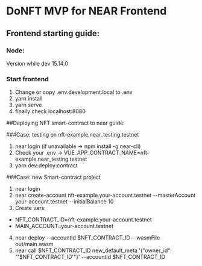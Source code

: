 # DoNFT MVP for NEAR Frontend

## Frontend starting guide:

### Node:
Version while dev 15.14.0

### Start frontend
1. Change or copy .env.development.local to .env
2. yarn install
3. yarn serve
4. finally check localhost:8080


##Deploying NFT smart-contract to near guide:

###Case: testing on nft-example.near_testing.testnet

1. near login (if unavailable -> npm install -g near-cli)
2. Check your .env -> VUE_APP_CONTRACT_NAME=nft-example.near_testing.testnet
3. yarn dev:deploy:contract

###Case: new Smart-contract project

1. near login
2. near create-account nft-example.your-account.testnet --masterAccount your-account.testnet --initialBalance 10
3. Create vars:
- NFT_CONTRACT_ID=nft-example.your-account.testnet
- MAIN_ACCOUNT=your-account.testnet
4. near deploy --accountId $NFT_CONTRACT_ID --wasmFile out/main.wasm
5. near call $NFT_CONTRACT_ID new_default_meta '{"owner_id": "'$NFT_CONTRACT_ID'"}' --accountId $NFT_CONTRACT_ID
